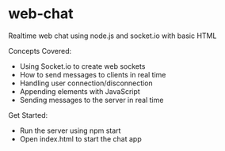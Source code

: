 # web-chat
Realtime web chat using node.js and socket.io with basic HTML

Concepts Covered:

- Using Socket.io to create web sockets
- How to send messages to clients in real time
- Handling user connection/disconnection
- Appending elements with JavaScript
- Sending messages to the server in real time


Get Started:

- Run the server using npm start
- Open index.html to start the chat app


